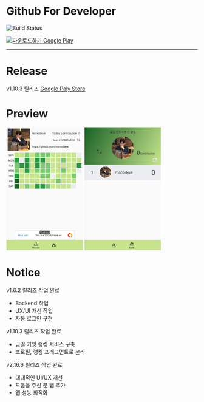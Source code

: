 # Github For Developer
![Build Status](https://travis-ci.org/msnodeve/Github-for-Developer.svg?branch=master)

<a href='https://play.google.com/store/apps/details?id=com.seok.gfd&pcampaignid=MKT-Other-global-all-co-prtnr-py-PartBadge-Mar2515-1'><img alt='다운로드하기 Google Play' src='https://play.google.com/intl/ko/badges/images/generic/ko_badge_web_generic.png' width="15%"/></a>

***

# Release

v1.10.3 릴리즈 [Google Paly Store](https://play.google.com/store/apps/details?id=com.seok.gitfordeveloper)

# Preview

<img src="./img/preview01.png" width="40%" height="40%">
<img src="./img/preview02.png" width="40%" height="40%">


# Notice

v1.6.2 릴리즈 작업 완료
- Backend 작업
- UX/UI 개선 작업
- 자동 로그인 구현

v1.10.3 릴리즈 작업 완료
- 금일 커밋 랭킹 서비스 구축
- 프로필, 랭킹 프래그먼트로 분리

v2.16.6 릴리즈 작업 완료
- 대대적인 UI/UX 개선
- 도움을 주신 분 탭 추가
- 앱 성능 최적화

